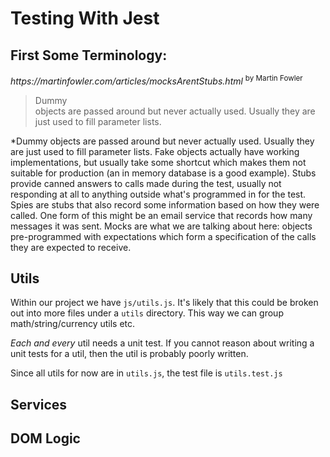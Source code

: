 # Testing With Jest

## First Some Terminology:
<p>
  <cite>
    https://martinfowler.com/articles/mocksArentStubs.html
  </cite> 
  <sup>
    by Martin Fowler
  </sup>
</p>

<blockquote>
  <dl>
    <dt>
    Dummy
    <dt>
    objects are passed around but never actually used. Usually they are just used to fill parameter lists.
    <dd>
    </dd>
  </dl>
</blockquote>

*Dummy objects are passed around but never actually used. Usually they are just used to fill parameter lists.
Fake objects actually have working implementations, but usually take some shortcut which makes them not suitable for production (an in memory database is a good example).
Stubs provide canned answers to calls made during the test, usually not responding at all to anything outside what's programmed in for the test.
Spies are stubs that also record some information based on how they were called. One form of this might be an email service that records how many messages it was sent.
Mocks are what we are talking about here: objects pre-programmed with expectations which form a specification of the calls they are expected to receive.

## Utils
Within our project we have `js/utils.js`.  It's likely that this could be broken out into more 
files under a `utils` directory.  This way we can group math/string/currency utils etc.

_Each and every_ util needs a unit test. 
If you cannot reason about writing a unit tests for a util, then the util is probably poorly written.

Since all utils for now are in `utils.js`, the test file is `utils.test.js`


## Services

## DOM Logic

